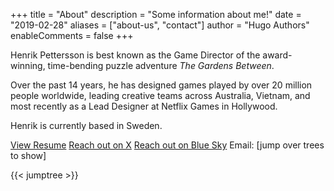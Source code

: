 +++
title = "About"
description = "Some information about me!"
date = "2019-02-28"
aliases = ["about-us", "contact"]
author = "Hugo Authors"
enableComments = false
+++

Henrik Pettersson is best known as the Game Director of the award-winning, time-bending puzzle adventure _The Gardens Between_. 

Over the past 14 years, he has designed games played by over 20 million people worldwide, leading creative teams across Australia, Vietnam, and most recently as a Lead Designer at Netflix Games in Hollywood.

Henrik is currently based in Sweden.

[View Resume](/resume/Henrik_Pettersson_Resume.pdf)
[Reach out on X](https://x.com/vghpe)
[Reach out on Blue Sky](https://bsky.app/profile/vghpe.bsky.social)
Email: <span id="jumptree-email">[jump over trees to show]</span>

{{< jumptree >}}

